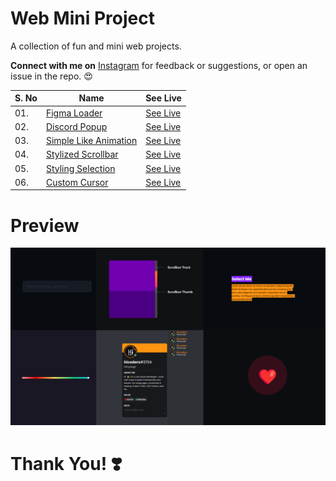 # Web Mini Project

A collection of fun and mini web projects.

**Connect with me on** [Instagram](https://instagram.com/hi.coders) for feedback or suggestions, or open an issue in the repo. 😍

| S. No | Name                                 | See Live                   |
| ----- | ------------------------------------ | -------------------------- |
| 01.   | [Figma Loader][figma-loader]         | [See Live][figma-loader-l] |
| 02.   | [Discord Popup][discord-pop]         | [See Live][discord-pop-l]  |
| 03.   | [Simple Like Animation][simple-like] | [See Live][simple-like-l]  |
| 04.   | [Stylized Scrollbar][style-scroll]   | [See Live][style-scroll-l] |
| 05.   | [Styling Selection][selection]       | [See Live][selection-l]    |
| 06.   | [Custom Cursor][cursor]              | [See Live][cursor-l]       |

[figma-loader]: https://github.com/hicodersofficial/mini-web-projects/tree/main/figma-loader
[figma-loader-l]: https://codepen.io/hicoders/pen/ExEPqyb
[discord-pop]: https://github.com/hicodersofficial/mini-web-projects/tree/main/discord-profile-popup
[discord-pop-l]: https://codepen.io/hicoders/pen/poLZbdb
[simple-like]: https://github.com/hicodersofficial/mini-web-projects/tree/main/simple-like-animation
[simple-like-l]: https://codepen.io/hicoders/pen/XWEBJRx
[style-scroll]: https://github.com/hicodersofficial/mini-web-projects/tree/main/scrollbar-style
[style-scroll-l]: https://codepen.io/hicoders/pen/LYdgOrj
[selection]: https://github.com/hicodersofficial/mini-web-projects/tree/main/selection-style
[selection-l]: https://codepen.io/hicoders/pen/KKoYBbX
[cursor]: https://github.com/hicodersofficial/mini-web-projects/tree/main/custom-cursor
[cursor-l]: https://codepen.io/hicoders/pen/YzaoGEP

# Preview

![](/preview.png)

# **Thank You!** ❣️
